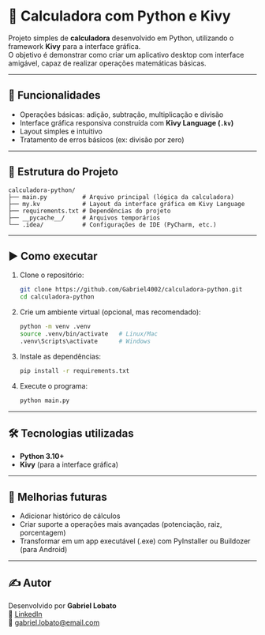 # 🧮 Calculadora com Python e Kivy

Projeto simples de **calculadora** desenvolvido em Python, utilizando o framework **Kivy** para a interface gráfica.  
O objetivo é demonstrar como criar um aplicativo desktop com interface amigável, capaz de realizar operações matemáticas básicas.

---

## 🚀 Funcionalidades

- Operações básicas: adição, subtração, multiplicação e divisão  
- Interface gráfica responsiva construída com **Kivy Language (`.kv`)**  
- Layout simples e intuitivo  
- Tratamento de erros básicos (ex: divisão por zero)  

---

## 📂 Estrutura do Projeto

```
calculadora-python/
├── main.py          # Arquivo principal (lógica da calculadora)
├── my.kv            # Layout da interface gráfica em Kivy Language
├── requirements.txt # Dependências do projeto
├── __pycache__/     # Arquivos temporários
└── .idea/           # Configurações de IDE (PyCharm, etc.)
```

---

## ▶️ Como executar

1. Clone o repositório:
   ```bash
   git clone https://github.com/Gabriel4002/calculadora-python.git
   cd calculadora-python
   ```

2. Crie um ambiente virtual (opcional, mas recomendado):
   ```bash
   python -m venv .venv
   source .venv/bin/activate   # Linux/Mac
   .venv\Scripts\activate      # Windows
   ```

3. Instale as dependências:
   ```bash
   pip install -r requirements.txt
   ```

4. Execute o programa:
   ```bash
   python main.py
   ```

---

## 🛠️ Tecnologias utilizadas

- **Python 3.10+**
- **Kivy** (para a interface gráfica)

---

## 📌 Melhorias futuras

- Adicionar histórico de cálculos  
- Criar suporte a operações mais avançadas (potenciação, raiz, porcentagem)  
- Transformar em um app executável (.exe) com PyInstaller ou Buildozer (para Android)  

---

## ✍️ Autor

Desenvolvido por **Gabriel Lobato**  
🔗 [LinkedIn](https://www.linkedin.com/in/seu-perfil/)  
📧 gabriel.lobato@email.com  
